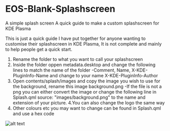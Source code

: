 # EOS-Blank-Splashscreen
A simple splash screen
A quick guide to make a custom splashscreen for KDE Plasma

This is just a quick guide I have put together for anyone wanting to customise their splashscreen in KDE Plasma, It is not complete and mainly to help people get a quick start.

1. Rename the folder to what you want to call your splashscreen
2. Inside the folder oppen metadata.desktop and change the following lines to match the name of the folder
-Comment, Name, X-KDE-PluginInfo-Name
and change to your name
X-KDE-PluginInfo-Author
3. Open contents/splash/images and copy the image you wish to use for the background, rename this image background.png
-If the file is not a png you can either convert the image or change the following line in Splash.qml source: "images/background.png" to the name and extension of your picture.
4.You can also change the logo the same way
5. Other colours etc you may want to change can be found in Splash.qml and use a hex code

![alt text](https://github.com/smokey5787/EOS-Blank-Splashscreen/blob/main/EOS-Blank/contents/previews/splash.png "preview")
